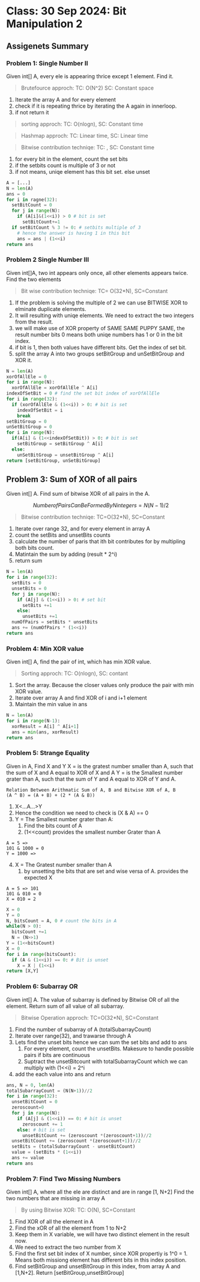 # Class: 30 Sep 2024: Bit Manipulation 2

## Assigenets Summary

### Problem 1: Single Number II

Given int[] A, every ele is appearing thrice except 1 element. Find it.

> Brutefource approch:
> TC: O(N^2)
> SC: Constant space
1. Iterate the array A and for every element
2. check if it is repeating thrice by iterating the A again in innerloop.
3. if not return it

> sorting approch: TC: O(nlogn), SC: Constant time

> Hashmap approch: TC: Linear time, SC: Linear time

> Bitwise contribution techniqe: TC: , SC: Constant time
1. for every bit in the element, count the set bits
2. if the setbits count is multiple of 3 or not
3. if not means, uniqe element has this bit set. else unset
```python
A = [...]
N = len(A)
ans = 0
for i in ragne(32):
  setBitCount = 0
  for j in range(N):
    if (A[i]&(1<<i)) > 0 # bit is set
      setBitCount+=1
  if setBitCount % 3 != 0: # setbits multiple of 3
    # hence the answer is having 1 in this bit
    ans = ans | (1<<i)
return ans
```
### Problem 2 Single Number III
Given int[]A, two int appears only once, all other elements appears twice. Find the two elements

> Bit wise contribution techniqe: TC= O(32*N), SC=Constant
1. If the problem is solving the multiple of 2 we can use BITWISE XOR to elminate duplicate elements.
2. It will resulting with uniqe elements. We need to extract the two integers from the result.
3. we will make use of XOR property of SAME SAME PUPPY SAME, the result number bits 0 means both uniqe numbers has 1 or 0 in the bit index.
4. if bit is 1, then both values have different bits. Get the index of set bit.
5. split the array A into two groups setBitGroup and unSetBitGroup and XOR it.

```python
N = len(A)
xorOfAllEle = 0
for i in range(N):
  xorOfAllEle = xorOfAllEle ^ A[i]
indexOfSetBit = 0 # find the set bit index of xorOfAllEle
for i in range(32):
  if (xorOfAllEle & (1<<i)) > 0: # bit is set
    indexOfSetBit = i
    break
setBitGroup = 0
unSetBitGroup = 0
for i in range(N):
  if(A[i] & (1<<indexOfSetBit)) > 0: # bit is set
    setBitGroup = setBitGroup ^ A[i]
  else:
    unSetBitGroup = unsetBitGroup ^ A[i]
return [setBitGroup, unSetBitGroup]
```
## Problem 3: Sum of XOR of all pairs
Given int[] A. Find sum of bitwise XOR of all pairs in the A.

```math
Number of Pairs Can Be Formed By N integers = N(N-1)/2
```
> Bitwise contribution techniqe: TC=O(32*N), SC=Constant
1. Iterate over range 32, and for every element in array A
2. count the setBits and unsetBits counts
3. calculate the number of paris that ith bit contributes for by multipling both bits count.
4. Matintain the sum by adding (result * 2^i)
5. return sum

```python
N = len(A)
for i in range(32):
  setBits = 0
  unsetBits = 0
  for j in range(N):
    if (A[j] & (1<<i)) > 0: # set bit
      setBits +=1
    else:
      unsetBits +=1
  numOfPairs = setBits * unsetBits
  ans += (numOfPairs * (1<<i))
return ans
```
### Problem 4: Min XOR value
Given int[] A, find the pair of int, which has min XOR value.

> Sorting approch: TC: O(nlogn), SC: contant
1. Sort the array. Because the closer values only produce the pair with min XOR value.
2. Iterate over array A and find XOR of i and i+1 element
3. Maintain the min value in ans

```python
N = len(A)
for i in range(N-1):
  xorResult = A[i] ^ A[i+1]
  ans = min(ans, xorResult)
return ans
```
### Problem 5: Strange Equality
Given in A, Find X and Y
X = is the gratest number smaller than A, such that the sum of X and A equal to XOR of X and A
Y = is the Smallest number grater than A, such that the sum of Y and A equal to XOR of Y and A.
```
Relation Between Arithmatic Sum of A, B and Bitwise XOR of A, B
(A ^ B) = (A + B) + (2 * (A & B))
```
1. X<...A...>Y
2. Hence the condition we need to check is (X & A) == 0
3. Y = The Smallest number grater than A:
   1. Find the bits count of A
   2. (1<<count) provides the smallest number Grater than A

```Y
A = 5 => 
101 & 1000 = 0
Y = 1000 => 
```
4. X = The Gratest number smaller than A
   1. by unsetting the bits that are set and wise versa of A. provides the expected X
```X
A = 5 => 101
101 & 010 = 0
X = 010 = 2
```
```python
X = 0
Y = 0
N, bitsCount = A, 0 # count the bits in A
while(N > 0):
  bitsCount +=1
  N = (N>>1)
Y = (1<<bitsCount)
X = 0
for i in range(bitsCount):
  if (A & (1<<i)) == 0: # Bit is unset
    X = X | (1<<i)
return [X,Y]
```
### Problem 6: Subarray OR
Given int[] A.
The value of subarray is defined by Bitwise OR of all the element.
Return sum of all value of all subarray.

> Bitwise Operation approch: TC=O(32*N), SC=Constant

1. Find the number of subarray of A (totalSubarrayCount)
2. Iterate over range(32), and trawarse through A
3. Lets find the unset bits hence we can sum the set bits and add to ans
   1. For every element, count the unsetBits. Makesure to handle possible pairs if bits are continuous
   2. Suptract the unsetBitcount with totalSubarrayCount which we can multiply with (1<<i) = 2^i
4. add the each value into ans and return

```python
ans, N = 0, len(A)
totalSubarrayCount = (N(N+1))//2
for i in range(32):
  unsetBitCount = 0
  zeroscount=0
  for j in range(N):
    if (A[j] & (1<<i)) == 0: # bit is unset
      zeroscount += 1
    else: # bit is set
      unsetBitCount += (zeroscount *(zeroscount+1))//2
  unsetBitCount += (zeroscount *(zeroscount+1))//2
  setBits = (totalSubarrayCount - unsetBitCount)
  value = (setBits * (1<<i))
  ans += value
return ans
```
### Problem 7: Find Two Missing Numbers
Given int[] A, where all the ele are distinct and are in range [1, N+2]
Find the two numbers that are missing in array A

> By using Bitwise XOR: TC: O(N), SC=Constant
1.  Find XOR of all the element in A
2.  Find the xOR of all the element from 1 to N+2
3.  Keep them in X variable, we will have two distinct element in the result now.
4.  We need to extract the two number from X
5.  Find the first set bit index of X number, since XOR propertiy is 1^0 = 1. Means both missiong element has different bits in this index position.
6.  Find setBitGroup and unsetBitGroup in this index, from array A and [1,N+2]. Return [setBitGroup,unsetBitGroup] 
